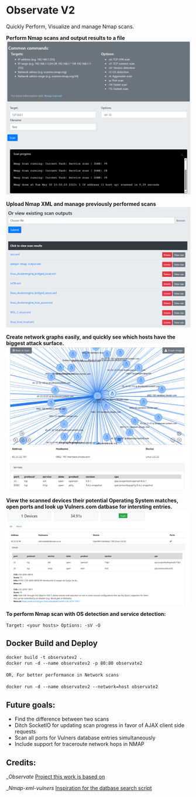 # Observate  V2

Quickly Perform, Visualize and manage Nmap scans.

__Perform Nmap scans and output results to a file__
![Network Scan](/media/scanview.png)

__Upload Nmap XML and manage previously performed scans__
![Network Scan History](/media/history.png)

__Create network graphs easily, and quickly see which hosts have the biggest attack surface.__
![Network Scan Graph](/media/graph.png)

__View the scanned devices their potential Operating System matches, open ports and look up Vulners.com datbase for intersting entries.__
![Network Devices List](/media/Vulners.png)

__To perform Nmap scan with OS detection and service detection:__
```
Target: <your hosts> Options: -sV -O
```

## Docker Build and Deploy

```
docker build -t observatev2 .
docker run -d --name observatev2 -p 80:80 observate2

OR, For better performance in Network scans

docker run -d --name observatev2 --network=host observate2

```


## Future goals:
* Find the difference between two scans
* Ditch SocketIO for updating scan progress in favor of AJAX client side requests
* Scan all ports for Vulners database entries simultaneously
* Include support for traceroute network hops in NMAP

## Credits:
__Observate_
[Project this work is based on](https://github.com/handyscripts/Observate)

__Nmap-xml-vulners_
[Inspiration for the datbase search script](https://github.com/9p4/nmap-xml-vulners)

